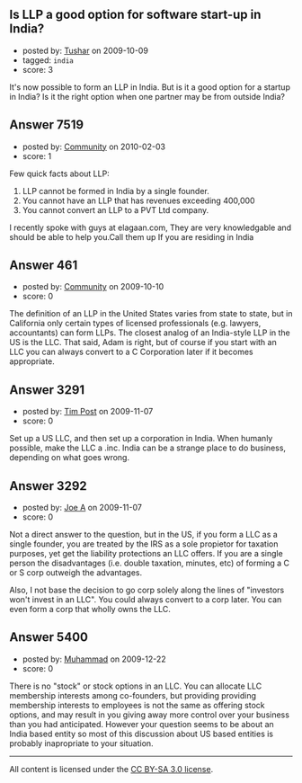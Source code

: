 ## Is LLP a good option for software start-up in India?

- posted by: [Tushar](https://stackexchange.com/users/-1/16-tushar) on 2009-10-09
- tagged: `india`
- score: 3

It's now possible to form an LLP in India. But is it a good option for a startup in India? Is it the right option when one partner may be from outside India?




## Answer 7519

- posted by: [Community](https://stackexchange.com/users/-1/-1-community) on 2010-02-03
- score: 1

Few quick facts about LLP:

 1. LLP cannot be formed in India by a single founder. 
 2. You cannot have an LLP that has revenues exceeding 400,000
 3. You cannot convert an LLP to a PVT Ltd company.

I recently spoke with guys at elagaan.com, They are very knowledgable and should be able to help you.Call them up If you are residing in India



## Answer 461

- posted by: [Community](https://stackexchange.com/users/-1/-1-community) on 2009-10-10
- score: 0

The definition of an LLP in the United States varies from state to state, but in California only certain types of licensed professionals (e.g. lawyers, accountants) can form LLPs. The closest analog of an India-style LLP in the US is the LLC. That said, Adam is right, but of course if you start with an LLC you can always convert to a C Corporation later if it becomes appropriate.


## Answer 3291

- posted by: [Tim Post](https://stackexchange.com/users/-1/1343-tim-post) on 2009-11-07
- score: 0

Set up a US LLC, and then set up a corporation in India. When humanly possible, make the LLC a .inc. India can be a strange place to do business, depending on what goes wrong.


## Answer 3292

- posted by: [Joe A](https://stackexchange.com/users/-1/60-joe-a) on 2009-11-07
- score: 0

Not a direct answer to the question, but in the US, if you form a LLC as a single founder, you are treated by the IRS as a sole propietor for taxation purposes, yet get the liability protections an LLC offers. If you are a single person the disadvantages (i.e. double taxation, minutes, etc) of forming a C or S corp outweigh the advantages.

Also, I not base the decision to go corp solely along the lines of "investors won't invest in an LLC". You could always convert to a corp later. You can even form a corp that wholly owns the LLC.


## Answer 5400

- posted by: [Muhammad](https://stackexchange.com/users/-1/2002-muhammad) on 2009-12-22
- score: 0

There is no "stock" or stock options in an LLC.  You can allocate LLC membership interests among co-founders, but providing providing membership interests to employees is not the same as offering stock options, and may result in you giving away more control over your business than you had anticipated.  However your question seems to be about an India based entity so most of this discussion about US based entities is probably inapropriate to your situation.



---

All content is licensed under the [CC BY-SA 3.0 license](https://creativecommons.org/licenses/by-sa/3.0/).
